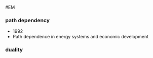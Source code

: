 #EM
### path dependency 
- 1992
- Path dependence in energy systems and economic development

### duality
